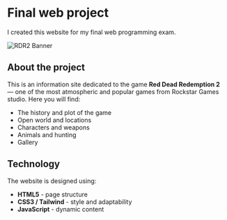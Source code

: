 # Final web project
I created this website for my final web programming exam.

![RDR2 Banner](https://upload.wikimedia.org/wikipedia/en/4/44/Red_Dead_Redemption_II.jpg)
## About the project

This is an information site dedicated to the game **Red Dead Redemption 2** — one of the most atmospheric and popular games from Rockstar Games studio. Here you will find:

-  The history and plot of the game
-  Open world and locations
-  Characters and weapons
-  Animals and hunting
-  Gallery 

## Technology

The website is designed using:

- **HTML5** - page structure  
- **CSS3 / Tailwind** - style and adaptability  
- **JavaScript** - dynamic content



